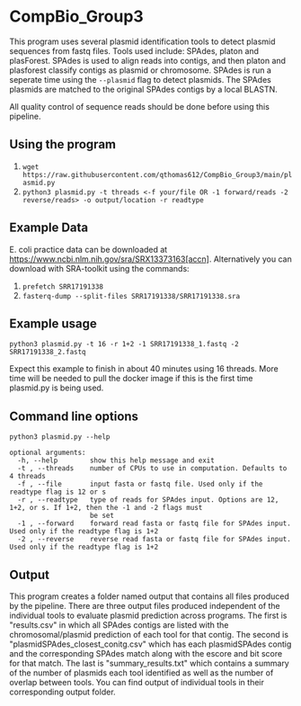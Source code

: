 # CompBio_Group3

This program uses several plasmid identification tools to detect plasmid sequences from fastq files. Tools used include: SPAdes, platon and plasForest. SPAdes is used to align reads into contigs, and then platon and plasforest classify contigs as plasmid or chromosome. SPAdes is run a seperate time using the `--plasmid` flag to detect plasmids. The SPAdes plasmids are matched to the original SPAdes contigs by a local BLASTN.
  
All quality control of sequence reads should be done before using this pipeline.
  
## Using the program
  
1. `wget https://raw.githubusercontent.com/qthomas612/CompBio_Group3/main/plasmid.py`
2. `python3 plasmid.py -t threads <-f your/file OR -1 forward/reads -2 reverse/reads> -o output/location -r readtype`

## Example Data

E. coli practice data can be downloaded at https://www.ncbi.nlm.nih.gov/sra/SRX13373163[accn]. 
Alternatively you can download with SRA-toolkit using the commands:
1. `prefetch SRR17191338`
2. `fasterq-dump --split-files SRR17191338/SRR17191338.sra`

## Example usage
`python3 plasmid.py -t 16 -r 1+2 -1 SRR17191338_1.fastq -2 SRR17191338_2.fastq`
  
Expect this example to finish in about 40 minutes using 16 threads. More time will be needed to pull the docker image if this is the first time plasmid.py is being used.

## Command line options
``` 
python3 plasmid.py --help

optional arguments:
  -h, --help        show this help message and exit
  -t , --threads    number of CPUs to use in computation. Defaults to 4 threads
  -f , --file       input fasta or fastq file. Used only if the readtype flag is 12 or s
  -r , --readtype   type of reads for SPAdes input. Options are 12, 1+2, or s. If 1+2, then the -1 and -2 flags must
                    be set
  -1 , --forward    forward read fasta or fastq file for SPAdes input. Used only if the readtype flag is 1+2
  -2 , --reverse    reverse read fasta or fastq file for SPAdes input. Used only if the readtype flag is 1+2
```

## Output

This program creates a folder named output that contains all files produced by the pipeline. There are three output files produced independent of the individual tools to evaluate plasmid prediction across programs. The first is "results.csv" in which all SPAdes contigs are listed with the chromosomal/plasmid prediction of each tool for that contig. The second is "plasmidSPAdes_closest_conitg.csv" which has each plasmidSPAdes contig and the corresponding SPAdes match along with the escore and bit score for that match. The last is "summary_results.txt" which contains a summary of the number of plasmids each tool identified as well as the number of overlap between tools. You can find output of individual tools in their corresponding output folder. 
